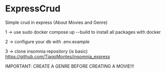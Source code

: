 # ExpressCrud
Simple crud in express (About Movies and Genre)


1 -> use sudo docker compose up --build to install all packages with docker

2 -> configure your db with .env.example

3 -> clone insomnia repository (is basic) https://github.com/TiagoMontes/insomnia_express


IMPORTANT: CREATE A GENRE BEFORE CREATING A MOVIE!!!
